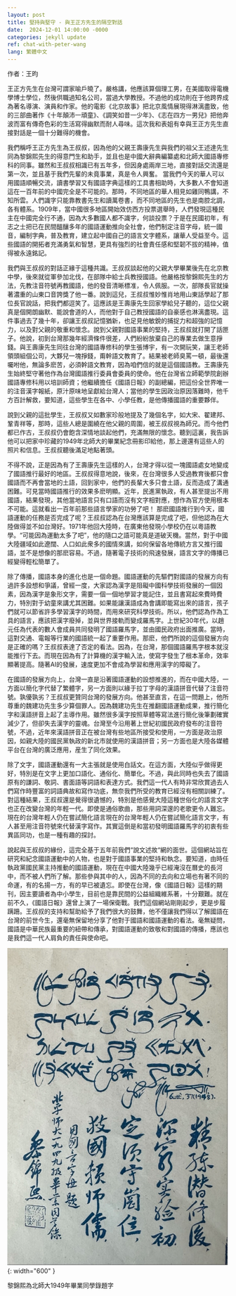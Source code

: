 ```yaml
---
layout: post
title: 堅持與堅守 - 與王正方先生的隔空對話
date:  2024-12-01 14:00:00 -0000
categories: jekyll update
ref: chat-with-peter-wang
lang: 繁體中文
---
```


作者：王昀

王正方先生在台灣可謂家喻戶曉了。嚴格講，他應該算個理工男，在美國取得電機學博士學位，然後供職過知名公司，當過大學教授。不過他的成功則在于他跨界成為著名導演、演員和作家。他的電影《北京故事》把北京風情展現得淋漓盡致，他的三部曲著作《十年顛沛一頑童》、《調笑如昔一少年》、《志在四方一男兒》把他奔波而富有傳奇色彩的生活寫得幽默而耐人尋味。這次我和表姐有幸與王正方先生直接對話是一個十分難得的機會。

我們稱呼王正方先生為王叔叔，因為他的父親王壽康先生與我們的祖父王述達先生同為黎錦熙先生的得意門生和助手，並且也是中國大辭典編纂處和北師大國語專修科的同事。雖然和王叔叔相識已有五年多，但因身處兩岸三地，直接對話交流還是第一次，並且基于我們先輩的未竟事業，真是令人興奮。
當我們今天的華人可以用國語順暢交流，讀書學習又有國語字典這樣的工具書相助時，大多數人不會知道這在一百年前的中國完全是不可能的。那時，不同地區的華人相見如雞同鴨講，不知所雲。人們識字只能靠教書先生和讀萬卷書，而不同地區的先生也是南腔北調，各有體系。1909年，當中國很多地區開始效仿西方投票選舉時，人們發現這種民主在中國完全行不通，因為大多數國人都不識字，何談投票？于是在民國初年，有志之士把已在民間醞釀多年的國語運動推向全社會，他們制定注音字母，統一國音，編制字典，普及教育，建立起中國自己的語言文字體系，讓華人受益至今。這些國語的開拓者充滿勇氣和智慧，更具有強烈的社會責任感和堅韌不拔的精神，值得被永遠銘記。

我們與王叔叔的對話正緣于這種共識。王叔叔談起他的父親大學畢業後先在北京教中學，後來就從軍參加北伐，在部隊中給士兵教授國語。他嚴格按黎錦熙先生的方法，先教注音符號再教國語，他的發音清晰標准，令人佩服。一次，部隊長官就操著濃重的山東口音誇獎了他一番。說到這兒，王叔叔惟妙惟肖地用山東話學起了那位長官說話，把我們都逗笑了。這應該是王壽康先生回家學給兒子聽的，這位父親真是個開朗幽默、能說會道的人，而他對于自己教授國語的自豪感也淋漓盡現。這件事過去了幾十年，卻讓王叔叔記憶猶新，也足見他敏銳的捕捉力和超強的記憶力，以及對父親的敬重和懷念。說到父親對國語事業的堅持，王叔叔就打開了話匣子。他說，初到台灣那幾年經濟條件很差，人們紛紛放棄自己的專業去做生意掙錢。與王壽康先生同往台灣的國語專修科的學生張博宇，有一次開玩笑，讓王老師領頭組個公司，大夥兒一塊掙錢，甭幹語文教育了。結果被老師臭罵一頓，最後還囑咐他，無論多麽苦，必須幹語文教育，因為咱們信的就是這個國語教。王壽康先生始終堅守著他作為台灣國語推行委員會委員的使命。他在台灣省立師範學院創辦國語專修科用以培訓師資；他繼續擔任《國語日報》的副總編，把這份全世界唯一的注音漢字報紙，原汁原味地呈獻給台灣人；當他的學生因政治原因落難時，他千方百計解救，要知道，這些學生在各中、小學任教，是他傳播國語的重要夥伴。

說到父親的這批學生，王叔叔又如數家珍般地提及了幾個名字，如大宋、翟建邦、鞏青祥等，那時，這些人總是圍繞在他父親的周圍，被王叔叔視為師兄。而今他們都已作古，王叔叔仍會飽含深情地談起他們，充滿無限的懷念。聽到這裏，我告訴他可以把家中珍藏的1949年北師大的畢業紀念冊影印給他，那上邊還有這些人的照片和信息。王叔叔聽後滿足地點著頭。

不得不說，正是因為有了王壽康先生這樣的人，台灣才得以從一塊國語處女地變成了國語推行最好的地區。王叔叔得意地說，後來，在台灣很多人受過教育後都只會國語而不再會當地的土語，回到家中，他們的長輩大多只會土語，反而造成了溝通困難。可見當時國語推行的效果多麽明顯。近年，民進黨執政，有人甚至提出不用國語，結果發現，其他當地語言只有口語而沒有文字相對應，想作為官方使用根本不可能。這就看出一百年前那些語言學家的功勞了吧！
那麽國語推行到今天，國語運動的任務是否完成了呢？王叔叔認為在台灣應該算是完成了吧，但他認為在大陸做得並不如台灣好。1971年他回大陸時，在廣東他發現小學校仍在以粵語教學。“可能因為運動太多了吧”，他的隨口之語可能真是道破天機。當然，對于中國大陸疆域如此遼闊、人口如此衆多的國情來講，如何保留各地傳統方言又推行國語，並不是想像的那麽容易。不過，隨著電子技術的飛速發展，語言文字的傳播已經變得輕松簡單了。 

除了傳播，國語本身的進化也是一個命題。國語運動的先驅們對國語的發展方向有過許多設想和爭議，曾經一度，大家認為漢字是阻礙中國科學技術發展的一個因素，因為漢字是象形文字，需要一個一個地學習才能記住，並且書寫起來費時費力，特別對于幼童來講尤其困難。如果能讓漢語成為會講即能寫出來的語言，孩子們就可以節省許多學習漢字的時間，而用來研究科學技術。所以，他們認為作為工具的語言，應該把漢字廢掉，並與世界接軌而變成羅馬字。上世紀30年代，以趙元任為代表的數人會成員共同發明了國語羅馬字，並由國民政府出面推廣。當時，這對交通、電報等行業的國語統一起了重要作用。那麽，他們所說的這個發展方向是正確的嗎？王叔叔表達了否定的看法。因為，在台灣，那個國語羅馬字根本就沒能推行下去。而現在因為有了計算機的漢字輸入法，使寫字發生了根本革命，效率顯著提高。隨著AI的發展，速度更加不會成為學習和應用漢字的障礙了。

在國語的發展方向上，台灣一直是沿著國語運動的設想推進的，而在中國大陸，一方面以簡化字代替了繁體字，另一方面則以緣于拉丁字母的漢語拼音代替了注音符號。孰優孰劣？王叔叔更贊同台灣的發展方向。他甚至直言，在這一問題上，他所尊重的魏建功先生多少算個罪人。因為魏建功先生在推翻國語運動成果，推行簡化字和漢語拼音上起了主導作用。雖然很多漢字按照草體等寫法進行簡化後筆劃確實減少了，但卻失去漢字的靈魂。台灣至今沿用著上世紀初國民政府發布的注音符號，不過，近年來漢語拼音正在被台灣有些地區所接受和使用，一方面是政治原因，如親大陸的國民黨執政的新北市就使用的漢語拼音；另一方面也是大陸各媒體平台在台灣的廣泛應用，産生了同化效果。

除了文字，國語運動還有一大主張就是使用白話文。在這方面，大陸似乎做得更好，特別是在文字上更加口語化、通俗化、簡單化。不過，與此同時也失去了國語原有的謙詞、敬詞、書面語等詞語和表達方式。我們這一代人有時非常欣賞過去人們寫作時豐富的詞語典故和寫作功底，無奈我們所受的教育已經沒有相關訓練了。對這種結果，王叔叔還是覺得很遺憾的，特別是他感覺大陸這種世俗化的語言文字也正在改變台灣的年輕一代。即使是通俗歌曲，那些用詞深邃的老歌更令人難忘。現在的台灣年輕人仍在嘗試簡化語言現在的台灣年輕人仍在嘗試簡化語言文字，有人甚至用注音符號來代替漢字寫作。其實這倒是和當初發明國語羅馬字的初衷有些異區同功，也是一種有趣的探討。

說起與王叔叔的緣份，這完全基于五年前我們“說文述故“網的面世。這個網站旨在研究和紀念國語運動中的人物，也是對于國語事業的堅持和執念。要知道，由時任執政黨國民黨主持推動的國語運動，現在在中國大陸幾乎已經淹沒在曆史的長河中，而不被人們所了解。那些參與其中的人，因為不同的去向和立場也有著不同的命運，有的名揚一方，有的早已被遺忘。即使在台灣，像《國語日報》這樣的期刊，因主要讀者為中小學生，目前也是靠民間的公益組織維系著，十分艱難。就在前不久，《國語日報》還曾上演了一場保衛戰。我們這個網站剛剛起步，更是步履蹒跚。王叔叔的支持和幫助給予了我們很大的鼓舞，他不僅讓我們得以了解國語在台灣的前世今生，還毫無保留地分享了他對于國語和國語運動的看法。毫無疑問，國語是中華民族最重要的紐帶和傳承，對國語運動的致敬和對國語的傳播，應該也是我們這一代人肩負的責任與使命吧。

![image](/assets/imgs/lijinxi-inscription-1949.jpg "黎錦熙為北師大1949年畢業同學錄題字"){: width="600" }

黎錦熙為北師大1949年畢業同學錄題字

